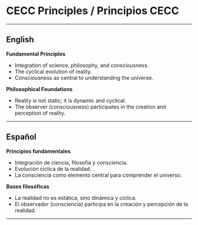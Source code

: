 # CECC Principles / Principios CECC

---

## English

**Fundamental Principles**
- Integration of science, philosophy, and consciousness.
- The cyclical evolution of reality.
- Consciousness as central to understanding the universe.

**Philosophical Foundations**
- Reality is not static; it is dynamic and cyclical.
- The observer (consciousness) participates in the creation and perception of reality.

---

## Español

**Principios fundamentales**
- Integración de ciencia, filosofía y consciencia.
- Evolución cíclica de la realidad.
- La consciencia como elemento central para comprender el universo.

**Bases filosóficas**
- La realidad no es estática, sino dinámica y cíclica.
- El observador (consciencia) participa en la creación y percepción de la realidad.

---

